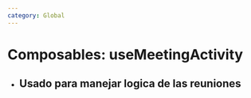 ```yaml
---
category: Global
---
```


# Composables: useMeetingActivity

- ## Usado para manejar logica de las reuniones

